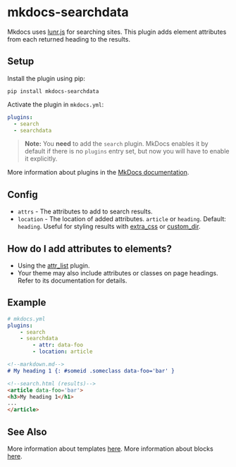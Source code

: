# mkdocs-searchdata

Mkdocs uses [lunr.js](https://lunrjs.com/) for searching sites. This plugin adds element attributes from each returned heading to the results.

## Setup

Install the plugin using pip:

`pip install mkdocs-searchdata`

Activate the plugin in `mkdocs.yml`:
```yaml
plugins:
  - search
  - searchdata
```

> **Note:** You **need** to add the `search` plugin. MkDocs enables it by default if there is no `plugins` entry set, but now you will have to enable it explicitly.

More information about plugins in the [MkDocs documentation][mkdocs-plugins].

## Config

* `attrs` - The attributes to add to search results.
* `location` - The location of added attributes. `article` or `heading`. Default: `heading`. Useful for styling results with [extra_css](https://www.mkdocs.org/user-guide/configuration/#extra_css) or [custom_dir](https://www.mkdocs.org/user-guide/customizing-your-theme/#using-the-theme-custom_dir).

## How do I add attributes to elements?

* Using the [attr_list](https://python-markdown.github.io/extensions/attr_list/) plugin.
* Your theme may also include attributes or classes on page headings. Refer to its documentation for details.

## Example

```yaml
# mkdocs.yml
plugins:
    - search
    - searchdata
        - attr: data-foo
        - location: article
```

```markdown
<!--markdown.md-->
# My heading 1 {: #someid .someclass data-foo='bar' }
```

```html
<!--search.html (results)-->
<article data-foo='bar'>
<h3>My heading 1</h1>
...
</article>
```

## See Also

More information about templates [here][mkdocs-template].
More information about blocks [here][mkdocs-block].

[mkdocs-plugins]: http://www.mkdocs.org/user-guide/plugins/
[mkdocs-template]: https://www.mkdocs.org/user-guide/custom-themes/#template-variables
[mkdocs-block]: https://www.mkdocs.org/user-guide/styling-your-docs/#overriding-template-blocks
